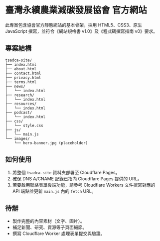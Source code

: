 # 臺灣永續農業減碳發展協會 官方網站

此專案包含協會官方靜態網站的基本骨架，採用 HTML5、CSS3、原生 JavaScript 撰寫，並符合《網站規格書 v1.0》及《程式碼撰寫指南 v0》要求。

## 專案結構
```
tsadca-site/
├── index.html
├── about.html
├── contact.html
├── privacy.html
├── terms.html
├── news/
│   └── index.html
├── research/
│   └── index.html
├── resources/
│   └── index.html
├── podcast/
│   └── index.html
├── css/
│   └── style.css
├── js/
│   └── main.js
└── images/
    └── hero-banner.jpg (placeholder)
```

## 如何使用
1. 將整個 `tsadca-site` 資料夾部署至 Cloudflare Pages。
2. 確保 DNS A/CNAME 記錄已指向 Cloudflare Pages 提供的 URL。
3. 若要啟用聯絡表單後端功能，請參考 Cloudflare Workers 文件撰寫對應的 API 端點並更新 `main.js` 內的 `fetch` URL。

## 待辦
- 製作完整的內容素材（文字、圖片）。
- 補足新聞、研究、資源等子頁面細節。
- 撰寫 Cloudflare Worker 處理表單提交與驗證。

